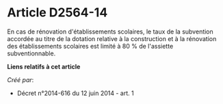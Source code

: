 # Article D2564-14

En cas de rénovation d'établissements scolaires, le taux de la subvention accordée au titre de la dotation relative à la
construction et à la rénovation des établissements scolaires est limité à 80 % de l'assiette subventionnable.

**Liens relatifs à cet article**

_Créé par_:

  - Décret n°2014-616 du 12 juin 2014 - art. 1
